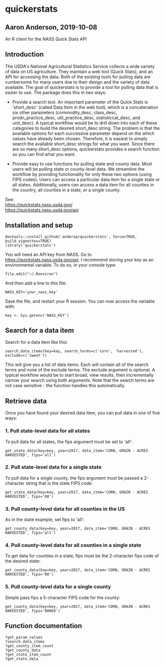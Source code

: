 # quickerstats
## Aaron Anderson, 2019-10-08

An R client for the NASS Quick Stats API

## Introduction
The USDA's National Agricultural Statistics Service collects a wide variety of
data on US agriculture. They maintain a web tool (Quick Stats), and an API for 
accessing the data. Both of the existing tools for pulling data are cumbersome 
for many users due to their design and the variety of data available. The goal 
of quickerstats is to provide a tool for pulling data that is easier to use. 
The package does this in two ways:

* Provide a search tool. An important parameter of the Quick Stats is 
'short_desc' (called Data Item in the web tool), which is a concatenation six 
other parameters (commodity_desc, class_desc, prodn_practice_desc, 
util_practice_desc, statisticcat_desc, and unit_desc). A typical workflow would 
be to drill down into each of these categories to build the desired short_desc 
string. The problem is that the available options for each successive parameter 
depend on the which values have already been chosen. Therefore, it is easiest to 
simply search the available short_desc strings for what you want. Since there 
are so many short_desc options, quickerstats provides a search function so you 
can find what you want.

* Provide easy to use functions for pulling state and county data. Most users 
will be pulling state or county-level data. We streamline the workflow by 
providing functionality for only these two options (using FIPS codes). Users can 
access  a particular data item for a single state or all states. Additionally, 
users can access a data item for all counties in the country, all counties in a 
state, or a single county.

See: <br/>
https://quickstats.nass.usda.gov/ <br/>
https://quickstats.nass.usda.gov/api

## Installation and setup

```
devtools::install_github('anderaa/quickerstats', force=TRUE, build_vignettes=TRUE)
library('quickerstats')
```

You will need an API key from NASS. Go to https://quickstats.nass.usda.gov/api.
I recommend storing your key as an environmental variable. To do so, in your
console type:
```
file.edit("~/.Renviron")
```
And then add a line to this file:
```
NASS_KEY='your_nass_key'
```
Save the file, and restart your R session.
You can now access the variable with:
```
key <- Sys.getenv('NASS_KEY')
```

## Search for a data item

Search for a data item like this:
```
search_data_items(key=key, search_terms=c('corn', 'harvested'), exclude=c('sweet'))
```
This will give you a list of data items. Each will contain all of the 
search terms and none of the exclude terms. The exclude argument is optional. A
typical workflow would be to start broad, view results, then incrementally
narrow your search using both arguments. Note that the search terms are not case
sensitive - the function handles this automatically.

## Retrieve data
Once you have found your desired data item, you can pull data in one of five 
ways:

### 1. Pull state-level data for all states
To pull data for all states, the fips argument must be set to 'all':
```
get_state_data(key=key, year=2017, data_item='CORN, GRAIN - ACRES HARVESTED', fips='all')
```

### 2. Pull state-level data for a single state
To pull data for a single county, the fips argument must be passed a 
2-character string that is the state FIPS code:
```
get_state_data(key=key, year=2017, data_item='CORN, GRAIN - ACRES HARVESTED', fips='08')
```

### 3. Pull county-level data for all counties in the US
As in the state example, set fips to 'all':
```
get_county_data(key=key, year=2017, data_item='CORN, GRAIN - ACRES HARVESTED', fips='all')
```

### 4. Pull county-level data for all counties in a single state
To get data for counties in a state, fips must be the 2-character fips code of 
the desired state:
```
get_county_data(key=key, year=2017, data_item='CORN, GRAIN - ACRES HARVESTED', fips='08')
```

### 5. Pull county-level data for a single county
Simple pass fips a 5-character FIPS code for the county:
```
get_county_data(key=key, year=2017, data_item='CORN, GRAIN - ACRES HARVESTED', fips='08069')
```

## Function documentation
```
?get_param_values
?search_data_items
?get_county_item_count
?get_county_data
?get_state_item_count
?get_state_data
```
